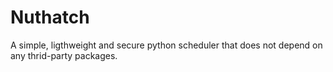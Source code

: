 # Nuthatch

A simple, ligthweight and secure python scheduler that does not depend on any thrid-party packages.